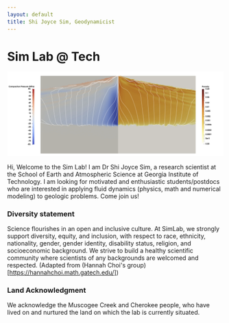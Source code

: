 ```yaml
---
layout: default
title: Shi Joyce Sim, Geodynamicist
---
```


# Sim Lab @ Tech 
[//]: # (你好， 我是沈詩！)

<img src="/image/U2K7.png " alt="Porosity waves from Sim et al 2020." title="Porosity waves from Sim et al 2020." width="1000" />

Hi, Welcome to the Sim Lab! I am Dr Shi Joyce Sim, a research scientist at the School of Earth and Atmospheric Science at Georgia Institute of Technology. I am looking for motivated and enthusiastic students/postdocs who are interested in applying fluid dynamics (physics, math and numerical modeling) to geologic problems. Come join us! 

### Diversity statement
Science flourishes in an open and inclusive culture. At SimLab, we strongly support diversity, equity, and inclusion, with respect to race, ethnicity, nationality, gender, gender identity, disability status, religion, and socioeconomic background. We strive to build a healthy scientific community where scientists of any backgrounds are welcomed and respected. (Adapted from (Hannah Choi's group)[https://hannahchoi.math.gatech.edu/])

### Land Acknowledgment
We acknowledge the Muscogee Creek and Cherokee people, who have lived on and nurtured the land on which the lab is currently situated. 

